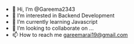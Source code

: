 - 👋 Hi, I’m @Gareema2343
- 👀 I’m interested in Backend Development
- 🌱 I’m currently learning Javascript
- 💞️ I’m looking to collaborate on ...
- 📫 How to reach me gareemarai19@gmail.com

<!---
Gareema2343/Gareema2343 is a ✨ special ✨ repository because its `README.md` (this file) appears on your GitHub profile.
You can click the Preview link to take a look at your changes.
--->
